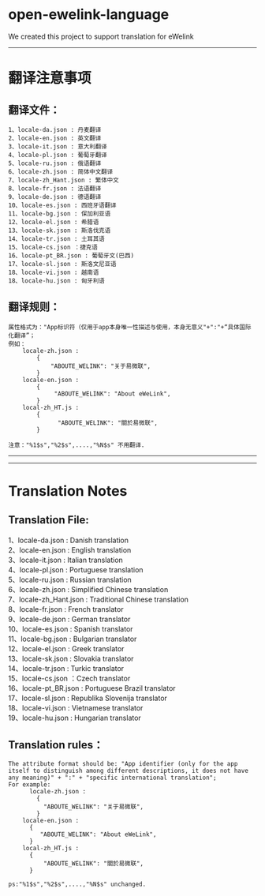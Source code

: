 # open-ewelink-language
We created this project to support translation for eWelink

---
# 翻译注意事项

## 翻译文件：
	1、locale-da.json : 丹麦翻译
	2、locale-en.json : 英文翻译
	3、locale-it.json : 意大利翻译
	4、locale-pl.json : 葡萄牙翻译
	5、locale-ru.json : 俄语翻译
	6、locale-zh.json : 简体中文翻译
	7、locale-zh_Hant.json : 繁体中文
	8、locale-fr.json : 法语翻译
	9、locale-de.json : 德语翻译
	10、locale-es.json : 西班牙语翻译
	11、locale-bg.json : 保加利亚语
	12、locale-el.json : 希腊语
	13、locale-sk.json : 斯洛伐克语
	14、locale-tr.json : 土耳其语
	15、locale-cs.json ：捷克语
	16、locale-pt_BR.json : 葡萄牙文(巴西)
	17、locale-sl.json : 斯洛文尼亚语
	18、locale-vi.json : 越南语
	18、locale-hu.json : 匈牙利语

## 翻译规则：
    属性格式为："App标识符（仅用于app本身唯一性描述与使用，本身无意义"+":"+“具体国际化翻译”；
    例如：
	    locale-zh.json :
		    {
	  			"ABOUTE_WELINK": "关于易微联",
		    }
		locale-en.json :
			{
				 "ABOUTE_WELINK": "About eWeLink",
			}
		local-zh_HT.js :
			{
				  "ABOUTE_WELINK": "關於易微联",
			}	

	注意："%1$s","%2$s",....,"%N$s" 不用翻译.


---

---
# Translation Notes

## Translation File:
   1、locale-da.json :  Danish translation <br/>
   2、locale-en.json :  English translation <br/>
   3、locale-it.json :  Italian translation <br/>
   4、locale-pl.json :  Portuguese translation <br/>
   5、locale-ru.json :  Russian translation <br/>
   6、locale-zh.json :  Simplified Chinese translation <br/>
   7、locale-zh_Hant.json : Traditional Chinese translation <br/>
   8、locale-fr.json : French translator <br/>
   9、locale-de.json : German translator <br/>
   10、locale-es.json : Spanish translator <br/>
   11、locale-bg.json : Bulgarian translator <br/>
   12、locale-el.json : Greek translator <br/>
   13、locale-sk.json : Slovakia translator <br/>
   14、locale-tr.json : Turkic translator <br/>
   15、locale-cs.json ：Czech translator <br/>
   16、locale-pt_BR.json : Portuguese Brazil translator <br/>
   17、locale-sl.json : Republika Slovenija translator <br/>
   18、locale-vi.json : Vietnamese translator <br/>
   19、locale-hu.json : Hungarian translator <br/>

## Translation rules：
	The attribute format should be: "App identifier (only for the app itself to distinguish among different descriptions, it does not have any meaning)" + ":" + "specific international translation";
	For example:
	      locale-zh.json :
	        {
	          "ABOUTE_WELINK": "关于易微联",
	        }
	    locale-en.json :
	      {
	         "ABOUTE_WELINK": "About eWeLink",
	      }
	    local-zh_HT.js :
	      {
	          "ABOUTE_WELINK": "關於易微联",
	      }  

	ps:"%1$s","%2$s",....,"%N$s" unchanged.

